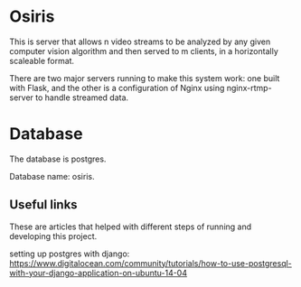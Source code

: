 # Osiris
This is server that allows n video streams to be analyzed by any given computer vision algorithm and then served to m clients, in a horizontally scaleable format.

There are two major servers running to make this system work: one built with Flask, and the other is a configuration of Nginx using nginx-rtmp-server to handle streamed data.

# Database

The database is postgres.

Database name: osiris.


## Useful links

These are articles that helped with different steps of running and developing this project.

setting up postgres with django: https://www.digitalocean.com/community/tutorials/how-to-use-postgresql-with-your-django-application-on-ubuntu-14-04
